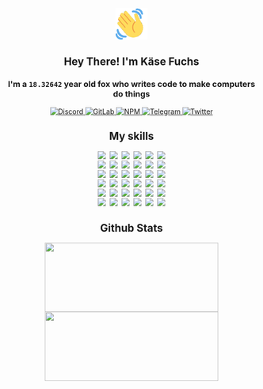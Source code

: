 <div><p align=center><img src=./resources/images/wave.gif width=64px height=64px></p><h2 align=center>Hey There! I'm Käse Fuchs</h2><h3 align=center>I'm a <code>18.32642</code> year old fox who writes code to make computers do things</h3><p align=center><a href=https://discord.com/users/507526681125322772><img alt=Discord src="https://img.shields.io/badge/Discord-5865F2?logo=discord&logoColor=white&style=flat-square#e2b39ae14d2037d55d2aa446e90cf0a9"> </a><a href=https://gitlab.com/kasefuchs><img alt=GitLab src="https://img.shields.io/badge/GitLab-330F63?logo=gitlab&logoColor=white&style=flat-square#e2b39ae14d2037d55d2aa446e90cf0a9"> </a><a href=https://npmjs.com/~kasefuchs><img alt=NPM src="https://img.shields.io/badge/NPM-CB3837?logo=npm&logoColor=white&style=flat-square#e2b39ae14d2037d55d2aa446e90cf0a9"> </a><a href=https://t.me/kasefuchs><img alt=Telegram src="https://img.shields.io/badge/Telegram-2CA5E0?logo=telegram&logoColor=white&style=flat-square#e2b39ae14d2037d55d2aa446e90cf0a9"> </a><a href=https://twitter.com/kasefuchs><img alt=Twitter src="https://img.shields.io/badge/Twitter-1DA1F2?logo=twitter&logoColor=white&style=flat-square#e2b39ae14d2037d55d2aa446e90cf0a9"></a></p><h2 align=center>My skills</h2><p align=center><a href=https://aws.amazon.com/ ><picture><source srcset="https://skillicons.dev/icons?i=aws&theme=dark#e2b39ae14d2037d55d2aa446e90cf0a9" media="(prefers-color-scheme: dark)"><source srcset="https://skillicons.dev/icons?i=aws&theme=light#e2b39ae14d2037d55d2aa446e90cf0a9" media="(prefers-color-scheme: light), (prefers-color-scheme: no-preference)"><img src="https://skillicons.dev/icons?i=aws&theme=light#e2b39ae14d2037d55d2aa446e90cf0a9"></picture></a>&nbsp;&nbsp;<a href=https://en.wikipedia.org/wiki/Bash_(Unix_shell)><picture><source srcset="https://skillicons.dev/icons?i=bash&theme=dark#e2b39ae14d2037d55d2aa446e90cf0a9" media="(prefers-color-scheme: dark)"><source srcset="https://skillicons.dev/icons?i=bash&theme=light#e2b39ae14d2037d55d2aa446e90cf0a9" media="(prefers-color-scheme: light), (prefers-color-scheme: no-preference)"><img src="https://skillicons.dev/icons?i=bash&theme=light#e2b39ae14d2037d55d2aa446e90cf0a9"></picture></a>&nbsp;&nbsp;<a href=https://discord.com/developers/docs><picture><source srcset="https://skillicons.dev/icons?i=bots&theme=dark#e2b39ae14d2037d55d2aa446e90cf0a9" media="(prefers-color-scheme: dark)"><source srcset="https://skillicons.dev/icons?i=bots&theme=light#e2b39ae14d2037d55d2aa446e90cf0a9" media="(prefers-color-scheme: light), (prefers-color-scheme: no-preference)"><img src="https://skillicons.dev/icons?i=bots&theme=light#e2b39ae14d2037d55d2aa446e90cf0a9"></picture></a>&nbsp;&nbsp;<a href=https://www.cloudflare.com/ ><picture><source srcset="https://skillicons.dev/icons?i=cloudflare&theme=dark#e2b39ae14d2037d55d2aa446e90cf0a9" media="(prefers-color-scheme: dark)"><source srcset="https://skillicons.dev/icons?i=cloudflare&theme=light#e2b39ae14d2037d55d2aa446e90cf0a9" media="(prefers-color-scheme: light), (prefers-color-scheme: no-preference)"><img src="https://skillicons.dev/icons?i=cloudflare&theme=light#e2b39ae14d2037d55d2aa446e90cf0a9"></picture></a>&nbsp;&nbsp;<a href=https://en.wikipedia.org/wiki/CSS><picture><source srcset="https://skillicons.dev/icons?i=css&theme=dark#e2b39ae14d2037d55d2aa446e90cf0a9" media="(prefers-color-scheme: dark)"><source srcset="https://skillicons.dev/icons?i=css&theme=light#e2b39ae14d2037d55d2aa446e90cf0a9" media="(prefers-color-scheme: light), (prefers-color-scheme: no-preference)"><img src="https://skillicons.dev/icons?i=css&theme=light#e2b39ae14d2037d55d2aa446e90cf0a9"></picture></a>&nbsp;&nbsp;<a href=https://www.docker.com/ ><picture><source srcset="https://skillicons.dev/icons?i=docker&theme=dark#e2b39ae14d2037d55d2aa446e90cf0a9" media="(prefers-color-scheme: dark)"><source srcset="https://skillicons.dev/icons?i=docker&theme=light#e2b39ae14d2037d55d2aa446e90cf0a9" media="(prefers-color-scheme: light), (prefers-color-scheme: no-preference)"><img src="https://skillicons.dev/icons?i=docker&theme=light#e2b39ae14d2037d55d2aa446e90cf0a9"></picture></a><br><a href=https://www.electronjs.org/ ><picture><source srcset="https://skillicons.dev/icons?i=electron&theme=dark#e2b39ae14d2037d55d2aa446e90cf0a9" media="(prefers-color-scheme: dark)"><source srcset="https://skillicons.dev/icons?i=electron&theme=light#e2b39ae14d2037d55d2aa446e90cf0a9" media="(prefers-color-scheme: light), (prefers-color-scheme: no-preference)"><img src="https://skillicons.dev/icons?i=electron&theme=light#e2b39ae14d2037d55d2aa446e90cf0a9"></picture></a>&nbsp;&nbsp;<a href=https://expressjs.com/ ><picture><source srcset="https://skillicons.dev/icons?i=express&theme=dark#e2b39ae14d2037d55d2aa446e90cf0a9" media="(prefers-color-scheme: dark)"><source srcset="https://skillicons.dev/icons?i=express&theme=light#e2b39ae14d2037d55d2aa446e90cf0a9" media="(prefers-color-scheme: light), (prefers-color-scheme: no-preference)"><img src="https://skillicons.dev/icons?i=express&theme=light#e2b39ae14d2037d55d2aa446e90cf0a9"></picture></a>&nbsp;&nbsp;<a href=https://www.figma.com/ ><picture><source srcset="https://skillicons.dev/icons?i=figma&theme=dark#e2b39ae14d2037d55d2aa446e90cf0a9" media="(prefers-color-scheme: dark)"><source srcset="https://skillicons.dev/icons?i=figma&theme=light#e2b39ae14d2037d55d2aa446e90cf0a9" media="(prefers-color-scheme: light), (prefers-color-scheme: no-preference)"><img src="https://skillicons.dev/icons?i=figma&theme=light#e2b39ae14d2037d55d2aa446e90cf0a9"></picture></a>&nbsp;&nbsp;<a href=https://firebase.google.com/ ><picture><source srcset="https://skillicons.dev/icons?i=firebase&theme=dark#e2b39ae14d2037d55d2aa446e90cf0a9" media="(prefers-color-scheme: dark)"><source srcset="https://skillicons.dev/icons?i=firebase&theme=light#e2b39ae14d2037d55d2aa446e90cf0a9" media="(prefers-color-scheme: light), (prefers-color-scheme: no-preference)"><img src="https://skillicons.dev/icons?i=firebase&theme=light#e2b39ae14d2037d55d2aa446e90cf0a9"></picture></a>&nbsp;&nbsp;<a href=https://flask.palletsprojects.com/ ><picture><source srcset="https://skillicons.dev/icons?i=flask&theme=dark#e2b39ae14d2037d55d2aa446e90cf0a9" media="(prefers-color-scheme: dark)"><source srcset="https://skillicons.dev/icons?i=flask&theme=light#e2b39ae14d2037d55d2aa446e90cf0a9" media="(prefers-color-scheme: light), (prefers-color-scheme: no-preference)"><img src="https://skillicons.dev/icons?i=flask&theme=light#e2b39ae14d2037d55d2aa446e90cf0a9"></picture></a>&nbsp;&nbsp;<a href=https://cloud.google.com/ ><picture><source srcset="https://skillicons.dev/icons?i=gcp&theme=dark#e2b39ae14d2037d55d2aa446e90cf0a9" media="(prefers-color-scheme: dark)"><source srcset="https://skillicons.dev/icons?i=gcp&theme=light#e2b39ae14d2037d55d2aa446e90cf0a9" media="(prefers-color-scheme: light), (prefers-color-scheme: no-preference)"><img src="https://skillicons.dev/icons?i=gcp&theme=light#e2b39ae14d2037d55d2aa446e90cf0a9"></picture></a><br><a href=https://git-scm.com/ ><picture><source srcset="https://skillicons.dev/icons?i=git&theme=dark#e2b39ae14d2037d55d2aa446e90cf0a9" media="(prefers-color-scheme: dark)"><source srcset="https://skillicons.dev/icons?i=git&theme=light#e2b39ae14d2037d55d2aa446e90cf0a9" media="(prefers-color-scheme: light), (prefers-color-scheme: no-preference)"><img src="https://skillicons.dev/icons?i=git&theme=light#e2b39ae14d2037d55d2aa446e90cf0a9"></picture></a>&nbsp;&nbsp;<a href=https://github.com/ ><picture><source srcset="https://skillicons.dev/icons?i=github&theme=dark#e2b39ae14d2037d55d2aa446e90cf0a9" media="(prefers-color-scheme: dark)"><source srcset="https://skillicons.dev/icons?i=github&theme=light#e2b39ae14d2037d55d2aa446e90cf0a9" media="(prefers-color-scheme: light), (prefers-color-scheme: no-preference)"><img src="https://skillicons.dev/icons?i=github&theme=light#e2b39ae14d2037d55d2aa446e90cf0a9"></picture></a>&nbsp;&nbsp;<a href=https://gitlab.com/ ><picture><source srcset="https://skillicons.dev/icons?i=gitlab&theme=dark#e2b39ae14d2037d55d2aa446e90cf0a9" media="(prefers-color-scheme: dark)"><source srcset="https://skillicons.dev/icons?i=gitlab&theme=light#e2b39ae14d2037d55d2aa446e90cf0a9" media="(prefers-color-scheme: light), (prefers-color-scheme: no-preference)"><img src="https://skillicons.dev/icons?i=gitlab&theme=light#e2b39ae14d2037d55d2aa446e90cf0a9"></picture></a>&nbsp;&nbsp;<a href=https://www.heroku.com/ ><picture><source srcset="https://skillicons.dev/icons?i=heroku&theme=dark#e2b39ae14d2037d55d2aa446e90cf0a9" media="(prefers-color-scheme: dark)"><source srcset="https://skillicons.dev/icons?i=heroku&theme=light#e2b39ae14d2037d55d2aa446e90cf0a9" media="(prefers-color-scheme: light), (prefers-color-scheme: no-preference)"><img src="https://skillicons.dev/icons?i=heroku&theme=light#e2b39ae14d2037d55d2aa446e90cf0a9"></picture></a>&nbsp;&nbsp;<a href=https://en.wikipedia.org/wiki/HTML><picture><source srcset="https://skillicons.dev/icons?i=html&theme=dark#e2b39ae14d2037d55d2aa446e90cf0a9" media="(prefers-color-scheme: dark)"><source srcset="https://skillicons.dev/icons?i=html&theme=light#e2b39ae14d2037d55d2aa446e90cf0a9" media="(prefers-color-scheme: light), (prefers-color-scheme: no-preference)"><img src="https://skillicons.dev/icons?i=html&theme=light#e2b39ae14d2037d55d2aa446e90cf0a9"></picture></a>&nbsp;&nbsp;<a href=https://en.wikipedia.org/wiki/JavaScript><picture><source srcset="https://skillicons.dev/icons?i=js&theme=dark#e2b39ae14d2037d55d2aa446e90cf0a9" media="(prefers-color-scheme: dark)"><source srcset="https://skillicons.dev/icons?i=js&theme=light#e2b39ae14d2037d55d2aa446e90cf0a9" media="(prefers-color-scheme: light), (prefers-color-scheme: no-preference)"><img src="https://skillicons.dev/icons?i=js&theme=light#e2b39ae14d2037d55d2aa446e90cf0a9"></picture></a><br><a href=https://en.wikipedia.org/wiki/Linux><picture><source srcset="https://skillicons.dev/icons?i=linux&theme=dark#e2b39ae14d2037d55d2aa446e90cf0a9" media="(prefers-color-scheme: dark)"><source srcset="https://skillicons.dev/icons?i=linux&theme=light#e2b39ae14d2037d55d2aa446e90cf0a9" media="(prefers-color-scheme: light), (prefers-color-scheme: no-preference)"><img src="https://skillicons.dev/icons?i=linux&theme=light#e2b39ae14d2037d55d2aa446e90cf0a9"></picture></a>&nbsp;&nbsp;<a href=https://mui.com/ ><picture><source srcset="https://skillicons.dev/icons?i=materialui&theme=dark#e2b39ae14d2037d55d2aa446e90cf0a9" media="(prefers-color-scheme: dark)"><source srcset="https://skillicons.dev/icons?i=materialui&theme=light#e2b39ae14d2037d55d2aa446e90cf0a9" media="(prefers-color-scheme: light), (prefers-color-scheme: no-preference)"><img src="https://skillicons.dev/icons?i=materialui&theme=light#e2b39ae14d2037d55d2aa446e90cf0a9"></picture></a>&nbsp;&nbsp;<a href=https://en.wikipedia.org/wiki/Markdown><picture><source srcset="https://skillicons.dev/icons?i=md&theme=dark#e2b39ae14d2037d55d2aa446e90cf0a9" media="(prefers-color-scheme: dark)"><source srcset="https://skillicons.dev/icons?i=md&theme=light#e2b39ae14d2037d55d2aa446e90cf0a9" media="(prefers-color-scheme: light), (prefers-color-scheme: no-preference)"><img src="https://skillicons.dev/icons?i=md&theme=light#e2b39ae14d2037d55d2aa446e90cf0a9"></picture></a>&nbsp;&nbsp;<a href=https://www.mongodb.com/ ><picture><source srcset="https://skillicons.dev/icons?i=mongodb&theme=dark#e2b39ae14d2037d55d2aa446e90cf0a9" media="(prefers-color-scheme: dark)"><source srcset="https://skillicons.dev/icons?i=mongodb&theme=light#e2b39ae14d2037d55d2aa446e90cf0a9" media="(prefers-color-scheme: light), (prefers-color-scheme: no-preference)"><img src="https://skillicons.dev/icons?i=mongodb&theme=light#e2b39ae14d2037d55d2aa446e90cf0a9"></picture></a>&nbsp;&nbsp;<a href=https://www.mysql.com/ ><picture><source srcset="https://skillicons.dev/icons?i=mysql&theme=dark#e2b39ae14d2037d55d2aa446e90cf0a9" media="(prefers-color-scheme: dark)"><source srcset="https://skillicons.dev/icons?i=mysql&theme=light#e2b39ae14d2037d55d2aa446e90cf0a9" media="(prefers-color-scheme: light), (prefers-color-scheme: no-preference)"><img src="https://skillicons.dev/icons?i=mysql&theme=light#e2b39ae14d2037d55d2aa446e90cf0a9"></picture></a>&nbsp;&nbsp;<a href=https://nextjs.org/ ><picture><source srcset="https://skillicons.dev/icons?i=nextjs&theme=dark#e2b39ae14d2037d55d2aa446e90cf0a9" media="(prefers-color-scheme: dark)"><source srcset="https://skillicons.dev/icons?i=nextjs&theme=light#e2b39ae14d2037d55d2aa446e90cf0a9" media="(prefers-color-scheme: light), (prefers-color-scheme: no-preference)"><img src="https://skillicons.dev/icons?i=nextjs&theme=light#e2b39ae14d2037d55d2aa446e90cf0a9"></picture></a><br><a href=https://nodejs.org/en/ ><picture><source srcset="https://skillicons.dev/icons?i=nodejs&theme=dark#e2b39ae14d2037d55d2aa446e90cf0a9" media="(prefers-color-scheme: dark)"><source srcset="https://skillicons.dev/icons?i=nodejs&theme=light#e2b39ae14d2037d55d2aa446e90cf0a9" media="(prefers-color-scheme: light), (prefers-color-scheme: no-preference)"><img src="https://skillicons.dev/icons?i=nodejs&theme=light#e2b39ae14d2037d55d2aa446e90cf0a9"></picture></a>&nbsp;&nbsp;<a href=https://www.postgresql.org/ ><picture><source srcset="https://skillicons.dev/icons?i=postgres&theme=dark#e2b39ae14d2037d55d2aa446e90cf0a9" media="(prefers-color-scheme: dark)"><source srcset="https://skillicons.dev/icons?i=postgres&theme=light#e2b39ae14d2037d55d2aa446e90cf0a9" media="(prefers-color-scheme: light), (prefers-color-scheme: no-preference)"><img src="https://skillicons.dev/icons?i=postgres&theme=light#e2b39ae14d2037d55d2aa446e90cf0a9"></picture></a>&nbsp;&nbsp;<a href=https://learn.microsoft.com/en-us/powershell/ ><picture><source srcset="https://skillicons.dev/icons?i=powershell&theme=dark#e2b39ae14d2037d55d2aa446e90cf0a9" media="(prefers-color-scheme: dark)"><source srcset="https://skillicons.dev/icons?i=powershell&theme=light#e2b39ae14d2037d55d2aa446e90cf0a9" media="(prefers-color-scheme: light), (prefers-color-scheme: no-preference)"><img src="https://skillicons.dev/icons?i=powershell&theme=light#e2b39ae14d2037d55d2aa446e90cf0a9"></picture></a>&nbsp;&nbsp;<a href=https://www.python.org/ ><picture><source srcset="https://skillicons.dev/icons?i=py&theme=dark#e2b39ae14d2037d55d2aa446e90cf0a9" media="(prefers-color-scheme: dark)"><source srcset="https://skillicons.dev/icons?i=py&theme=light#e2b39ae14d2037d55d2aa446e90cf0a9" media="(prefers-color-scheme: light), (prefers-color-scheme: no-preference)"><img src="https://skillicons.dev/icons?i=py&theme=light#e2b39ae14d2037d55d2aa446e90cf0a9"></picture></a>&nbsp;&nbsp;<a href=https://www.raspberrypi.org/ ><picture><source srcset="https://skillicons.dev/icons?i=raspberrypi&theme=dark#e2b39ae14d2037d55d2aa446e90cf0a9" media="(prefers-color-scheme: dark)"><source srcset="https://skillicons.dev/icons?i=raspberrypi&theme=light#e2b39ae14d2037d55d2aa446e90cf0a9" media="(prefers-color-scheme: light), (prefers-color-scheme: no-preference)"><img src="https://skillicons.dev/icons?i=raspberrypi&theme=light#e2b39ae14d2037d55d2aa446e90cf0a9"></picture></a>&nbsp;&nbsp;<a href=https://reactjs.org/ ><picture><source srcset="https://skillicons.dev/icons?i=react&theme=dark#e2b39ae14d2037d55d2aa446e90cf0a9" media="(prefers-color-scheme: dark)"><source srcset="https://skillicons.dev/icons?i=react&theme=light#e2b39ae14d2037d55d2aa446e90cf0a9" media="(prefers-color-scheme: light), (prefers-color-scheme: no-preference)"><img src="https://skillicons.dev/icons?i=react&theme=light#e2b39ae14d2037d55d2aa446e90cf0a9"></picture></a><br><a href=https://redux.js.org/ ><picture><source srcset="https://skillicons.dev/icons?i=redux&theme=dark#e2b39ae14d2037d55d2aa446e90cf0a9" media="(prefers-color-scheme: dark)"><source srcset="https://skillicons.dev/icons?i=redux&theme=light#e2b39ae14d2037d55d2aa446e90cf0a9" media="(prefers-color-scheme: light), (prefers-color-scheme: no-preference)"><img src="https://skillicons.dev/icons?i=redux&theme=light#e2b39ae14d2037d55d2aa446e90cf0a9"></picture></a>&nbsp;&nbsp;<a href=https://en.wikipedia.org/wiki/Regular_expression><picture><source srcset="https://skillicons.dev/icons?i=regex&theme=dark#e2b39ae14d2037d55d2aa446e90cf0a9" media="(prefers-color-scheme: dark)"><source srcset="https://skillicons.dev/icons?i=regex&theme=light#e2b39ae14d2037d55d2aa446e90cf0a9" media="(prefers-color-scheme: light), (prefers-color-scheme: no-preference)"><img src="https://skillicons.dev/icons?i=regex&theme=light#e2b39ae14d2037d55d2aa446e90cf0a9"></picture></a>&nbsp;&nbsp;<a href=https://en.wikipedia.org/wiki/Sass_(stylesheet_language)><picture><source srcset="https://skillicons.dev/icons?i=sass&theme=dark#e2b39ae14d2037d55d2aa446e90cf0a9" media="(prefers-color-scheme: dark)"><source srcset="https://skillicons.dev/icons?i=sass&theme=light#e2b39ae14d2037d55d2aa446e90cf0a9" media="(prefers-color-scheme: light), (prefers-color-scheme: no-preference)"><img src="https://skillicons.dev/icons?i=sass&theme=light#e2b39ae14d2037d55d2aa446e90cf0a9"></picture></a>&nbsp;&nbsp;<a href=https://www.typescriptlang.org/ ><picture><source srcset="https://skillicons.dev/icons?i=ts&theme=dark#e2b39ae14d2037d55d2aa446e90cf0a9" media="(prefers-color-scheme: dark)"><source srcset="https://skillicons.dev/icons?i=ts&theme=light#e2b39ae14d2037d55d2aa446e90cf0a9" media="(prefers-color-scheme: light), (prefers-color-scheme: no-preference)"><img src="https://skillicons.dev/icons?i=ts&theme=light#e2b39ae14d2037d55d2aa446e90cf0a9"></picture></a>&nbsp;&nbsp;<a href=https://unity.com/ ><picture><source srcset="https://skillicons.dev/icons?i=unity&theme=dark#e2b39ae14d2037d55d2aa446e90cf0a9" media="(prefers-color-scheme: dark)"><source srcset="https://skillicons.dev/icons?i=unity&theme=light#e2b39ae14d2037d55d2aa446e90cf0a9" media="(prefers-color-scheme: light), (prefers-color-scheme: no-preference)"><img src="https://skillicons.dev/icons?i=unity&theme=light#e2b39ae14d2037d55d2aa446e90cf0a9"></picture></a>&nbsp;&nbsp;<a href=https://workers.cloudflare.com/ ><picture><source srcset="https://skillicons.dev/icons?i=workers&theme=dark#e2b39ae14d2037d55d2aa446e90cf0a9" media="(prefers-color-scheme: dark)"><source srcset="https://skillicons.dev/icons?i=workers&theme=light#e2b39ae14d2037d55d2aa446e90cf0a9" media="(prefers-color-scheme: light), (prefers-color-scheme: no-preference)"><img src="https://skillicons.dev/icons?i=workers&theme=light#e2b39ae14d2037d55d2aa446e90cf0a9"></picture></a><br></p><h2 align=center>Github Stats</h2><p align=center><picture><source srcset="https://github-readme-stats-kasefuchs.vercel.app/api/?count_private=true&hide_border=true&hide_rank=true&line_height=20&hide_title=true&username=Kasefuchs&theme=dark#e2b39ae14d2037d55d2aa446e90cf0a9" media="(prefers-color-scheme: dark)"><source srcset="https://github-readme-stats-kasefuchs.vercel.app/api/?count_private=true&hide_border=true&hide_rank=true&line_height=20&hide_title=true&username=Kasefuchs&theme=light#e2b39ae14d2037d55d2aa446e90cf0a9" media="(prefers-color-scheme: light), (prefers-color-scheme: no-preference)"><img align=middle width=350 height=140 src="https://github-readme-stats-kasefuchs.vercel.app/api/?count_private=true&hide_border=true&hide_rank=true&line_height=20&hide_title=true&username=Kasefuchs&theme=light#e2b39ae14d2037d55d2aa446e90cf0a9"></picture><picture><source srcset="https://github-readme-stats-kasefuchs.vercel.app/api/top-langs/?count_private=true&hide_border=true&layout=compact&username=Kasefuchs&theme=dark#e2b39ae14d2037d55d2aa446e90cf0a9" media="(prefers-color-scheme: dark)"><source srcset="https://github-readme-stats-kasefuchs.vercel.app/api/top-langs/?count_private=true&hide_border=true&layout=compact&username=Kasefuchs&theme=light#e2b39ae14d2037d55d2aa446e90cf0a9" media="(prefers-color-scheme: light), (prefers-color-scheme: no-preference)"><img align=middle width=350 height=140 src="https://github-readme-stats-kasefuchs.vercel.app/api/top-langs/?count_private=true&hide_border=true&layout=compact&username=Kasefuchs&theme=light#e2b39ae14d2037d55d2aa446e90cf0a9"></picture></p><img src="https://hit.yhype.me/github/profile?user_id=64592097#e2b39ae14d2037d55d2aa446e90cf0a9" alt=""></div>